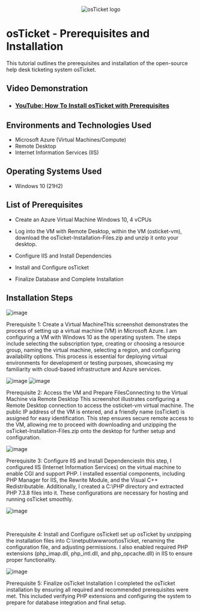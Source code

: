 <p align="center">
<img src="https://i.imgur.com/Clzj7Xs.png" alt="osTicket logo"/>
</p>

<h1>osTicket - Prerequisites and Installation</h1>
This tutorial outlines the prerequisites and installation of the open-source help desk ticketing system osTicket.<br />


<h2>Video Demonstration</h2>

- ### [YouTube: How To Install osTicket with Prerequisites](https://www.youtube.com)

<h2>Environments and Technologies Used</h2>

- Microsoft Azure (Virtual Machines/Compute)
- Remote Desktop
- Internet Information Services (IIS)

<h2>Operating Systems Used </h2>

- Windows 10</b> (21H2)

<h2>List of Prerequisites</h2>

- Create an Azure Virtual Machine Windows 10, 4 vCPUs
- Log into the VM with Remote Desktop, within the VM (osticket-vm), download the osTicket-Installation-Files.zip and unzip it onto your desktop.
- Configure IIS and Install Dependencies

 
- Install and Configure osTicket

- Finalize Database and Complete Installation
<h2>Installation Steps</h2>

![image](https://github.com/user-attachments/assets/3478f492-d3ea-4252-913b-1c024cb6da2e)




Prerequisite 1: Create a Virtual MachineThis screenshot demonstrates the process of setting up a virtual machine (VM) in Microsoft Azure. I am configuring a VM with Windows 10 as the operating system. The steps include selecting the subscription type, creating or choosing a resource group, naming the virtual machine, selecting a region, and configuring availability options. This process is essential for deploying virtual environments for development or testing purposes, showcasing my familiarity with cloud-based infrastructure and Azure services.




![image](https://github.com/user-attachments/assets/9471db84-c7eb-44d6-ac00-8e628ae8bd96)
![image](https://github.com/user-attachments/assets/11063232-7e58-4c30-bf3a-1ed9d4ff209a)





 Prerequisite 2: Access the VM and Prepare FilesConnecting to the Virtual Machine via Remote Desktop
This screenshot illustrates configuring a Remote Desktop connection to access the osticket-vm virtual machine. The public IP address of the VM is entered, and a friendly name (osTicket) is assigned for easy identification. This step ensures secure remote access to the VM, allowing me to proceed with downloading and unzipping the osTicket-Installation-Files.zip onto the desktop for further setup and configuration.
<br />


![image](https://github.com/user-attachments/assets/9a48ddc5-11ea-419e-b32f-b34fad3fb7b4)


<p>
</p>
<p>
Prerequisite 3: Configure IIS and Install DependenciesIn this step, I configured IIS (Internet Information Services) on the virtual machine to enable CGI and support PHP. I installed essential components, including PHP Manager for IIS, the Rewrite Module, and the Visual C++ Redistributable. Additionally, I created a C:\PHP directory and extracted PHP 7.3.8 files into it. These configurations are necessary for hosting and running osTicket smoothly.












![image](https://github.com/user-attachments/assets/e9e4a03e-953b-4c14-908d-e524e122a6d1)

</p>
<br />

<p>
Prerequisite 4: Install and Configure osTicketI set up osTicket by unzipping the installation files into C:\inetpub\wwwroot\osTicket, renaming the configuration file, and adjusting permissions. I also enabled required PHP extensions (php_imap.dll, php_intl.dll, and php_opcache.dll) in IIS to ensure proper functionality.

![image](https://github.com/user-attachments/assets/b7d35079-b73d-4af9-ac1d-4bc233161ac5)

Prerequisite 5: Finalize osTicket Installation
I completed the osTicket installation by ensuring all required and recommended prerequisites were met. This included verifying PHP extensions and configuring the system to prepare for database integration and final setup.


</p>
<br />
